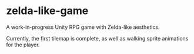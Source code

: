 # zelda-like-game
A work-in-progress Unity RPG game with Zelda-like aesthetics.

Currently, the first tilemap is complete, as well as walking sprite animations for the player.
